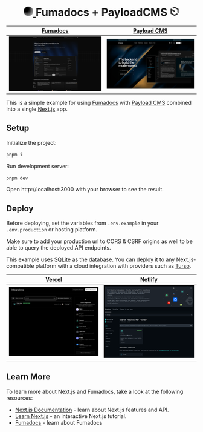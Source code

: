 <div align="center">
<h1><strong> <a href="https://fumdocs.dev">
  <img src="public/fumadocs.svg" alt="Fumadocs Symbol" width="25" height="25">
</a> Fumadocs + PayloadCMS <a href="https://payloadcms.com">
  <img src="public/payload-favicon.svg" alt="Payload CMS Symbol" width="25" height="25">
</a> </strong> </h1>
</div>

| [Fumadocs](https://fumadocs.dev) | [Payload CMS](https://payloadcms.com) | 
|-|-|
| ![Fumadocs Landing Page](public/fumadocs-landing-page.png) | ![Payload CMS Landing Page](public/payloadcms-landing-page.png) |

This is a simple example for using [Fumadocs](https://fumadocs.dev) with [Payload CMS](https://payloadcms.com) combined into a single [Next.js](https://nextjs.org) app.

## Setup

Initialize the project:

```bash
pnpm i
```

Run development server:

```bash
pnpm dev
```

Open http://localhost:3000 with your browser to see the result.

## Deploy

Before deploying, set the variables from `.env.example` in your `.env.production` or hosting platform.

Make sure to add your production url to CORS & CSRF origins as well to be able to query the deployed API endpoints.

This example uses [SQLite](https://www.sqlite.org) as the database. You can deploy it to any Next.js-compatible platform with a cloud integration with providers such as [Turso](https://turso.tech).

| [Vercel](https://vercel.com) | [Netlify](https://netlify.com) |
|-|-|
| ![Vercel Turso Integration](public/vercel-turso-integration.png) | ![Netlify Turso Extension](public/netlify-turso-extension.png) |

## Learn More

To learn more about Next.js and Fumadocs, take a look at the following
resources:

- [Next.js Documentation](https://nextjs.org/docs) - learn about Next.js
  features and API.
- [Learn Next.js](https://nextjs.org/learn) - an interactive Next.js tutorial.
- [Fumadocs](https://fumadocs.vercel.app) - learn about Fumadocs
